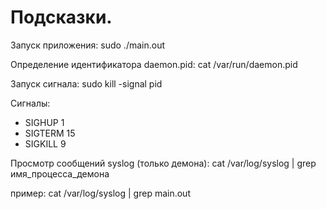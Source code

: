 # Подсказки.

Запуск приложения: sudo ./main.out

Определение идентификатора daemon.pid: 
cat /var/run/daemon.pid

Запуск сигнала: sudo kill -signal pid

Сигналы:
* SIGHUP 1
* SIGTERM 15 
* SIGKILL 9

Просмотр сообщений syslog (только демона):
cat /var/log/syslog | grep имя_процесса_демона

пример: cat /var/log/syslog | grep main.out